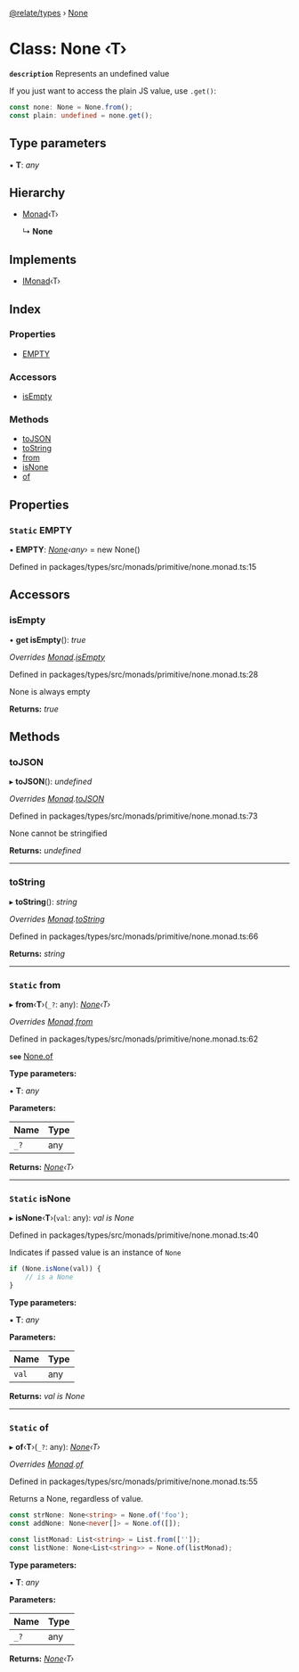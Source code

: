 [@relate/types](../README.md) › [None](none.md)

# Class: None ‹**T**›

**`description`** 
Represents an undefined value

If you just want to access the plain JS value, use `.get()`:
```ts
const none: None = None.from();
const plain: undefined = none.get();
```

## Type parameters

▪ **T**: *any*

## Hierarchy

* [Monad](monad.md)‹T›

  ↳ **None**

## Implements

* [IMonad](../interfaces/imonad.md)‹T›

## Index

### Properties

* [EMPTY](none.md#static-empty)

### Accessors

* [isEmpty](none.md#isempty)

### Methods

* [toJSON](none.md#tojson)
* [toString](none.md#tostring)
* [from](none.md#static-from)
* [isNone](none.md#static-isnone)
* [of](none.md#static-of)

## Properties

### `Static` EMPTY

▪ **EMPTY**: *[None](none.md)‹any›* = new None()

Defined in packages/types/src/monads/primitive/none.monad.ts:15

## Accessors

###  isEmpty

• **get isEmpty**(): *true*

*Overrides [Monad](monad.md).[isEmpty](monad.md#isempty)*

Defined in packages/types/src/monads/primitive/none.monad.ts:28

None is always empty

**Returns:** *true*

## Methods

###  toJSON

▸ **toJSON**(): *undefined*

*Overrides [Monad](monad.md).[toJSON](monad.md#tojson)*

Defined in packages/types/src/monads/primitive/none.monad.ts:73

None cannot be stringified

**Returns:** *undefined*

___

###  toString

▸ **toString**(): *string*

*Overrides [Monad](monad.md).[toString](monad.md#tostring)*

Defined in packages/types/src/monads/primitive/none.monad.ts:66

**Returns:** *string*

___

### `Static` from

▸ **from**‹**T**›(`_?`: any): *[None](none.md)‹T›*

*Overrides [Monad](monad.md).[from](monad.md#static-from)*

Defined in packages/types/src/monads/primitive/none.monad.ts:62

**`see`** [None.of](none.md#static-of)

**Type parameters:**

▪ **T**: *any*

**Parameters:**

Name | Type |
------ | ------ |
`_?` | any |

**Returns:** *[None](none.md)‹T›*

___

### `Static` isNone

▸ **isNone**‹**T**›(`val`: any): *val is None<T>*

Defined in packages/types/src/monads/primitive/none.monad.ts:40

Indicates if passed value is an instance of `None`
```ts
if (None.isNone(val)) {
    // is a None
}
```

**Type parameters:**

▪ **T**: *any*

**Parameters:**

Name | Type |
------ | ------ |
`val` | any |

**Returns:** *val is None<T>*

___

### `Static` of

▸ **of**‹**T**›(`_?`: any): *[None](none.md)‹T›*

*Overrides [Monad](monad.md).[of](monad.md#static-of)*

Defined in packages/types/src/monads/primitive/none.monad.ts:55

Returns a None, regardless of value.

```ts
const strNone: None<string> = None.of('foo');
const addNone: None<never[]> = None.of([]);

const listMonad: List<string> = List.from(['']);
const listNone: None<List<string>> = None.of(listMonad);
```

**Type parameters:**

▪ **T**: *any*

**Parameters:**

Name | Type |
------ | ------ |
`_?` | any |

**Returns:** *[None](none.md)‹T›*
